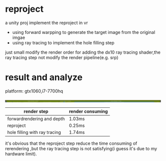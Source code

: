 # reproject
a unity proj implement the reproject in vr

* using forward warpping to generate the target image from the original imgae
* using ray tracing to implement the hole filling step

just small modify the render order for adding the dx10 ray tracing shader,the ray tracing step not modify the render pipeline(e.g. srp)

# result and analyze
platform: gtx1060,i7-7700hq


![avatar](屏幕截图%202020-11-17%20111635.png)

|render step|render consuming|
|---|---|
|forwardrendering and depth| 1.03ms|
|reproject|0.25ms|
|hole filling with ray tracing|1.74ms|

it's obvious that the reproject step reduce the time consuming of rerendering ,but the ray tracing step is not satisfying(i guess it's due to my hardware limit). 

